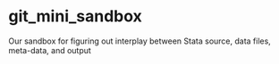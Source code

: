 # git_mini_sandbox
Our sandbox for figuring out interplay between Stata source, data files, meta-data, and output
